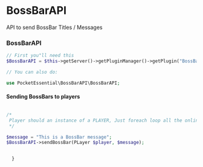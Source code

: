 # BossBarAPI
API to send BossBar Titles / Messages




### BossBarAPI

```php
// First you"ll need this
$BossBarAPI = $this->getServer()->getPluginManager()->getPlugin("BossBarAPI");

// You can also do:

use PocketEssential\BossBarAPI\BossBarAPI;
```

#### Sending  BossBars to players

```php

/*
 Player should an instance of a PLAYER, Just foreach loop all the online players; etc
 */

$message = "This is a BossBar message";
$BossBarAPI->sendBossBar(PLayer $player, $message);


  }
```
